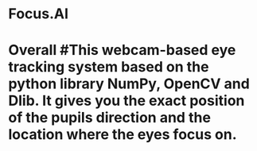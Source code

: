 # Focus.AI 
<h1> Overall 
#This webcam-based eye tracking system based on the python library NumPy, OpenCV and Dlib. It gives you the exact position of the pupils direction and the location where the eyes focus on.
